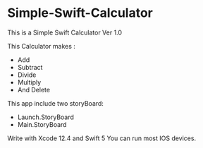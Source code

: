 # Simple-Swift-Calculator

This is a Simple Swift Calculator Ver 1.0

This Calculator makes :
- Add
- Subtract
- Divide
- Multiply
- And Delete


This app include two storyBoard:
- Launch.StoryBoard
- Main.StoryBoard


Write with Xcode 12.4 and Swift 5 You can run most IOS devices.
